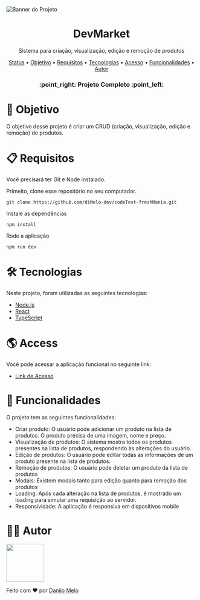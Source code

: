 

![Banner do Projeto](https://user-images.githubusercontent.com/115842979/236018647-09bf0211-2c0a-4593-906a-ef901b934a42.png)

<h1 align="center">DevMarket</h1>
<p align="center">Sistema para criação, visualização, edição e remoção de produtos</p>

<p align="center">
  <a href="#status">Status</a> •
  <a href="#objective">Objetivo</a> •
  <a href="#requirements">Requisitos</a> •
  <a href="#technologies">Tecnologias</a> •
  <a href="#access">Acesso</a> •
  <a href="#features">Funcionalidades</a> •
  <a href="#author">Autor</a>
</p>

<h3 id="status" align="center"> 
    :point_right:  Projeto Completo  :point_left:
</h3>

# :dart: Objetivo
<p id="objective">O objetivo desse projeto é criar um CRUD (criação, visualização, edição e remoção) de produtos.</p>

# :clipboard: Requisitos
<p id="requirements">Você precisará ter Git e Node instalado.</p>
<p>Primeito, clone esse repositório no seu computador.</p>

```git
git clone https://github.com/diMelo-dev/codeTest-freshMania.git
```

<p>Instale as dependências</p>

```git
npm install
```

<p>Rode a aplicação</p>

```git
npm run dev
```

# 🛠 Tecnologias
<p id="technologies">Neste projeto, foram utilizadas as seguintes tecnologias:</p>

- [Node.js](https://nodejs.org/en/)
- [React](https://pt-br.reactjs.org/)
- [TypeScript](https://www.typescriptlang.org/)

# :earth_americas: Access
Você pode acessar a aplicação funcional no seguinte link:
- [Link de Acesso](https://devmarket-dimelo.netlify.app/)

# :wave: Funcionalidades
<p id="features">O projeto tem as seguintes funcionalidades:</p>

- Criar produto: O usuário pode adicionar um produto na lista de produtos. O produto precisa de uma imagem, nome e preço.
- Visualização de produtos: O sistema mostra todos os produtos presentes na lista de produtos, respondendo às alterações do usuário.
- Edição de produtos: O usuário pode editar todas as informações de um produto presente na lista de produtos.
- Remoção de produtos: O usuário pode deletar um produto da lista de produtos
- Modais: Existem modais tanto para edição quanto para remoção dos produtos
- Loading: Após cada alteração na lista de produtos, é mostrado um loading para simular uma requisição ao servidor.
- Responsividade: A aplicação é responsiva em dispositivos mobile

# :raising_hand_man: Autor
<img id="author" src="https://user-images.githubusercontent.com/115842979/236027565-88d4a2b7-355e-456d-b3ec-cee0b1a5dffb.png" width="100" />

Feito com :heart: por [Danilo Melo](https://www.linkedin.com/in/danilo-melo-788337215/)
